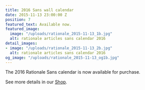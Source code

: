 ```yaml
---
title: 2016 Sans wall calendar
date: 2015-11-13 23:00:00 Z
position: 7
featured_text: Available now.
featured_image:
  image: "/uploads/rationale_2015-11-13_1b.jpg"
  alt: rationale articles sans calendar 2016
detail_images:
- image: "/uploads/rationale_2015-11-13_2b.jpg"
  alt: rationale articles sans calendar 2016
og_image: "/uploads/rationale_2015-11-13_og1b.jpg"
---
```


The 2016 Rationale Sans calendar is now available for purchase.

See more details in our [Shop](https://rationale-design.com/shop/).